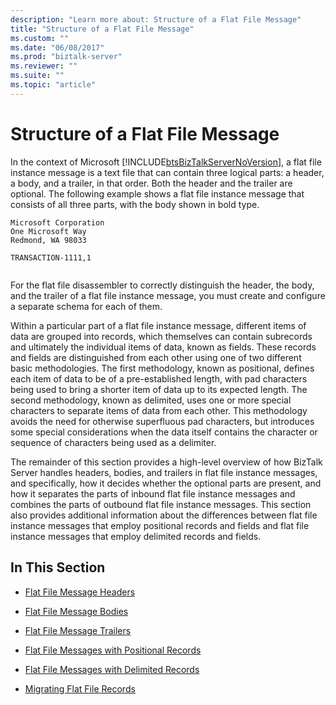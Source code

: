 ```yaml
---
description: "Learn more about: Structure of a Flat File Message"
title: "Structure of a Flat File Message"
ms.custom: ""
ms.date: "06/08/2017"
ms.prod: "biztalk-server"
ms.reviewer: ""
ms.suite: ""
ms.topic: "article"
---
```

# Structure of a Flat File Message
In the context of Microsoft [!INCLUDE[btsBizTalkServerNoVersion](../includes/btsbiztalkservernoversion-md.md)], a flat file instance message is a text file that can contain three logical parts: a header, a body, and a trailer, in that order. Both the header and the trailer are optional. The following example shows a flat file instance message that consists of all three parts, with the body shown in bold type.  
  
```  
Microsoft Corporation  
One Microsoft Way  
Redmond, WA 98033  
  
TRANSACTION-1111,1  
  
```  
  
 For the flat file disassembler to correctly distinguish the header, the body, and the trailer of a flat file instance message, you must create and configure a separate schema for each of them.  
  
 Within a particular part of a flat file instance message, different items of data are grouped into records, which themselves can contain subrecords and ultimately the individual items of data, known as fields. These records and fields are distinguished from each other using one of two different basic methodologies. The first methodology, known as positional, defines each item of data to be of a pre-established length, with pad characters being used to bring a shorter item of data up to its expected length. The second methodology, known as delimited, uses one or more special characters to separate items of data from each other. This methodology avoids the need for otherwise superfluous pad characters, but introduces some special considerations when the data itself contains the character or sequence of characters being used as a delimiter.  
  
 The remainder of this section provides a high-level overview of how BizTalk Server handles headers, bodies, and trailers in flat file instance messages, and specifically, how it decides whether the optional parts are present, and how it separates the parts of inbound flat file instance messages and combines the parts of outbound flat file instance messages. This section also provides additional information about the differences between flat file instance messages that employ positional records and fields and flat file instance messages that employ delimited records and fields.  
  
## In This Section  
  
-   [Flat File Message Headers](../core/flat-file-message-headers.md)  
  
-   [Flat File Message Bodies](../core/flat-file-message-bodies.md)  
  
-   [Flat File Message Trailers](../core/flat-file-message-trailers.md)  
  
-   [Flat File Messages with Positional Records](../core/flat-file-messages-with-positional-records.md)  
  
-   [Flat File Messages with Delimited Records](../core/flat-file-messages-with-delimited-records.md)  
  
-   [Migrating Flat File Records](../core/migrating-flat-file-records.md)
